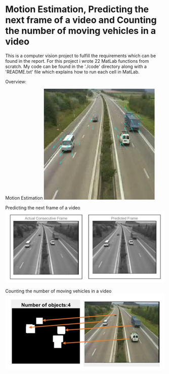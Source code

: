 # Motion Estimation, Predicting the next frame of a video and Counting the number of moving vehicles in a video

This is a computer vision project to fulfill the requirements which can be found in the report. For this project i wrote 22 MatLab functions from scratch. 
My code can be found in the './code' directory along with a 'README.txt' file which explains how to run each cell in MatLab.

Overview:

Motion Estimation
<img src="https://github.com/HarrishanSK/MotionEstimation/blob/master/images/motionField.jpg" alt="alt text" width ="350" height ="350">

Predicting the next frame of a video
<img src="https://github.com/HarrishanSK/MotionEstimation/blob/master/images/predictedFrame.png" alt="alt text">

Counting the number of moving vehicles in a video
<img src="https://github.com/HarrishanSK/MotionEstimation/blob/master/images/counting.png" alt="alt text">
